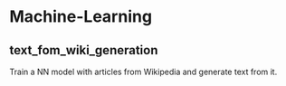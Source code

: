 # Machine-Learning

## text_fom_wiki_generation
Train a NN model with articles from Wikipedia and generate text from it.
